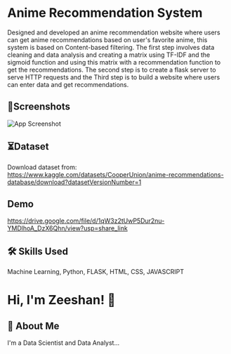 # Anime Recommendation System

Designed and developed an anime recommendation website where users can get anime recommendations based on user's favorite anime, this system is based on Content-based filtering. The first step involves data cleaning and data analysis and creating a matrix using TF-IDF and the sigmoid function and using this matrix with a recommendation function to get the recommendations. The second step is to create a flask server to serve HTTP requests and the Third step is to build a website where users can enter data and get recommendations.
## 📸Screenshots

![App Screenshot](https://raw.drive.google.com/uc?export=view&id=1mKppfM50fIYARDbfCVPlPIaG0uHLj5qr)


## ⏳Dataset
Download dataset from:
https://www.kaggle.com/datasets/CooperUnion/anime-recommendations-database/download?datasetVersionNumber=1
## Demo

https://drive.google.com/file/d/1qW3z2tUwP5Dur2nu-YMDlhoA_DzX6Qhn/view?usp=share_link
## 🛠 Skills Used
Machine Learning, Python, FLASK, HTML, CSS, JAVASCRIPT


# Hi, I'm Zeeshan! 👋


## 🚀 About Me
I'm a Data Scientist and Data Analyst...


